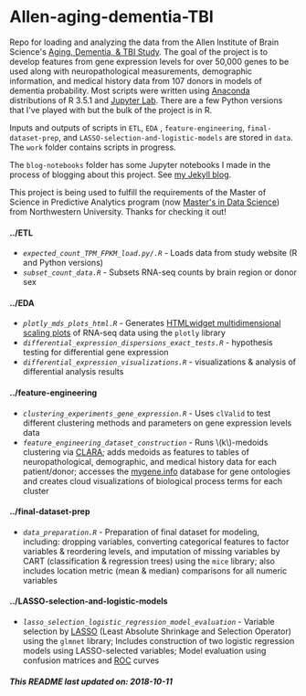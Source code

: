 # Allen-aging-dementia-TBI
Repo for loading and analyzing the data from the Allen Institute of Brain Science's [Aging, Dementia, &amp; TBI Study](http://aging.brain-map.org/). The goal of the project is to develop features from gene expression levels for over 50,000 genes to be used along with neuropathological measurements, demographic information, and medical history data from 107 donors in models of dementia probability. Most scripts were written using [Anaconda](https://www.anaconda.com/) distributions of R 3.5.1 and [Jupyter Lab](http://jupyter.org/). There are a few Python versions that I've played with but the bulk of the project is in R.  

Inputs and outputs of scripts in `ETL`, `EDA` , `feature-engineering`, `final-dataset-prep`, and `LASSO-selection-and-logistic-models` are stored in `data`. The `work` folder contains scripts in progress. 

The `blog-notebooks` folder has some Jupyter notebooks I made in the process of blogging about this project. See [my Jekyll blog](http://blog.vislaywade.com/).  

This project is being used to fulfill the requirements of the Master of Science in Predictive Analytics program (now [Master's in Data Science](https://sps.northwestern.edu/masters/data-science/)) from Northwestern University.  Thanks for checking it out!

#### ../ETL
* *`expected_count_TPM_FPKM_load.py/.R`* - Loads data from study website (R and Python versions)  
* *`subset_count_data.R`* - Subsets RNA-seq counts by brain region or donor sex   

#### ../EDA
* *`plotly_mds_plots_html.R`* - Generates [HTMLwidget multidimensional scaling plots](http://blog.vislaywade.com/interactive-MDS-plots-w-plotly/) of RNA-seq data using the `plotly` library  
* *`differential_expression_dispersions_exact_tests.R`* - hypothesis testing for differential gene expression  
* *`differential_expression_visualizations.R`* - visualizations & analysis of differential analysis results

#### ../feature-engineering
* *`clustering_experiments_gene_expression.R`* - Uses `clValid` to test different clustering methods and parameters on gene expression levels data
* *`feature_engineering_dataset_construction`* - Runs \\(k\\)-medoids clustering via [CLARA](http://www.sthda.com/english/articles/27-partitioning-clustering-essentials/89-clara-clustering-large-applications/); adds medoids as features to tables of neuropathological, demographic, and medical history data for each patient/donor; accesses the [mygene.info](http://mygene.info/) database for gene ontologies and creates cloud visualizations of biological process terms for each cluster

#### ../final-dataset-prep  
* *`data_preparation.R`* - Preparation of final dataset for modeling, including: dropping variables, converting categorical features to factor variables & reordering levels, and imputation of missing variables by CART (classification & regression trees) using the `mice` library; also includes location metric (mean & median) comparisons for all numeric variables

#### ../LASSO-selection-and-logistic-models  
* *`lasso_selection_logistic_regression_model_evaluation`* - Variable selection by [LASSO](https://en.wikipedia.org/wiki/Lasso_(statistics)) (Least Absolute Shrinkage and Selection Operator) using the `glmnet` library; Includes construction of two logistic regression models using LASSO-selected variables; Model evaluation using confusion matrices and [ROC](https://en.wikipedia.org/wiki/Receiver_operating_characteristic) curves

##### This README last updated on: 2018-10-11
